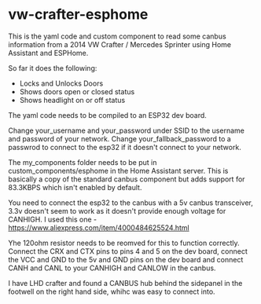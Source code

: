 # vw-crafter-esphome

This is the yaml code and custom component to read some canbus information from a 2014 VW Crafter / Mercedes Sprinter using Home Assistant and ESPHome.

So far it does the following:

* Locks and Unlocks Doors
* Shows doors open or closed status
* Shows headlight on or off status

The yaml code needs to be compiled to an ESP32 dev board.

Change your_username and your_password under SSID to the username and password of your network. Change your_fallback_password to a passwrod to connect to the esp32 if it doesn't connect to your network.

The my_components folder needs to be put in custom_components/esphome in the Home Assistant server. This is basically a copy of the standard canbus component but adds support for 83.3KBPS which isn't enabled by default.

You need to connect the esp32 to the canbus with a 5v canbus transceiver, 3.3v doesn't seem to work as it doesn't provide enough voltage for CANHIGH. I used this one - https://www.aliexpress.com/item/4000484625524.html

Yhe 120ohm resistor needs to be reomved for this to function correctly. Connect the CRX and CTX pins to pins 4 and 5 on the dev board, connect the VCC and GND to the 5v and GND pins on the dev board and connect CANH and CANL to your CANHIGH and CANLOW in the canbus. 

I have LHD crafter and found a CANBUS hub behind the sidepanel in the footwell on the right hand side, whihc was easy to connect into. 
